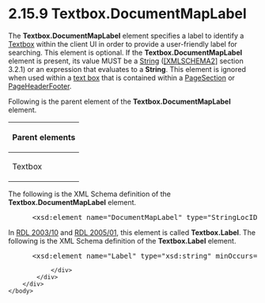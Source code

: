 <html dir="LTR" xmlns:mshelp="http://msdn.microsoft.com/mshelp" xmlns:ddue="http://ddue.schemas.microsoft.com/authoring/2003/5" xmlns:xlink="http://www.w3.org/1999/xlink" xmlns:tool="http://www.microsoft.com/tooltip">
    <head>
        <meta http-equiv="Content-Type" content="text/html; CHARSET=utf-8"></meta>
        <meta name="save" content="history"></meta>
        <title>2.15.9 Textbox.DocumentMapLabel</title>
        <xml>
            <mshelp:toctitle title="2.15.9 Textbox.DocumentMapLabel"></mshelp:toctitle>
            <mshelp:rltitle title="[MS-RDL]: Textbox.DocumentMapLabel"></mshelp:rltitle>
            <mshelp:keyword index="A" term="985312f3-59fe-4018-9817-e523c21efb3e"></mshelp:keyword>
            <mshelp:attr name="DCSext.ContentType" value="open specification"></mshelp:attr>
            <mshelp:attr name="AssetID" value="985312f3-59fe-4018-9817-e523c21efb3e"></mshelp:attr>
            <mshelp:attr name="TopicType" value="kbRef"></mshelp:attr>
            <mshelp:attr name="DCSext.Title" value="[MS-RDL]: Textbox.DocumentMapLabel" />
        </xml>
    </head>
    <body>
        <div id="header">
            <h1 class="heading">2.15.9 Textbox.DocumentMapLabel</h1>
        </div>
        <div id="mainSection">
            <div id="mainBody">
                <div id="allHistory" class="saveHistory"></div>
                <div id="sectionSection0" class="section" name="collapseableSection">
                    

<p>The <b>Textbox.DocumentMapLabel</b> element specifies a
label to identify a <a href="469d0032-b5ec-43d9-ab36-d3a88b9cc1f6.html">Textbox</a>
within the client UI in order to provide a user-friendly label for searching.
This element is optional. If the <b>Textbox.DocumentMapLabel</b> element is
present, its value MUST be a <a href="1ed81ef3-a683-45e3-aaad-bd2bbe71bc3d.html">String</a>
(<a href="https://go.microsoft.com/fwlink/?LinkId=90610">[XMLSCHEMA2]</a>
section 3.2.1) or an expression that evaluates to a <b>String</b>. This element
is ignored when used within a <a href="b2482b3f-74ab-4ca8-a9e5-c07955011743.html#gt_861707bc-950b-45dc-8ec3-a8afaf2c8545">text
box</a> that is contained within a <a href="afff0921-7d95-4216-8f28-635c67d539d8.html">PageSection</a> or <a href="ddc35223-1cb6-4136-823b-e72a3d12e1f9.html">PageHeaderFooter</a>.</p>

<p>Following is the parent element of the <b>Textbox.DocumentMapLabel</b>
element.</p>

<table>
 <thead>
  <tr>
   <th>
   <p>Parent elements</p>
   </th>
  </tr>
 </thead>
 <tr>
  <td>
  <p>Textbox</p>
  </td>
 </tr>
</table>

<p>The following is the XML Schema definition of the <b>Textbox.DocumentMapLabel</b>
element.</p>

<dl>
<dd>
<div><pre> &lt;xsd:element name=&quot;DocumentMapLabel&quot; type=&quot;StringLocIDType&quot; minOccurs=&quot;0&quot; /&gt;
</pre></div>
</dd></dl>

<p>In <a href="a7e2ad00-07c8-4f6d-80ab-3ad55df7b233.html">RDL 2003/10</a>
and <a href="3ebe2912-4958-4832-b391-cad1f5e13338.html">RDL 2005/01</a>,
this element is called <b>Textbox.Label</b>. The following is the XML Schema
definition of the <b>Textbox.Label</b> element.</p>

<dl>
<dd>
<div><pre> &lt;xsd:element name=&quot;Label&quot; type=&quot;xsd:string&quot; minOccurs=&quot;0&quot; /&gt;
</pre></div>
</dd></dl>


                </div>
            </div>
        </div>
    </body>
</html>